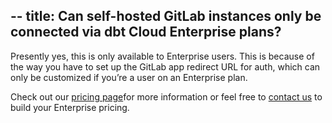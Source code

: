 --
title: Can self-hosted GitLab instances only be connected via dbt Cloud Enterprise plans?
---

Presently yes, this is only available to Enterprise users. This is because of the way you have to set up the GitLab app redirect URL for auth, which can only be customized if you’re a user on an Enterprise plan.  

Check out our [pricing page](https://www.getdbt.com/pricing/)for more information or feel free to [contact us](https://www.getdbt.com/contact) to build your Enterprise pricing.

</File>


